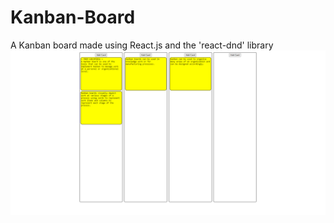 # Kanban-Board
A Kanban board made using React.js and the 'react-dnd' library
<img src="https://github.com/Dav-Sandhu/Kanban-Board/blob/master/screenshot.png?raw=true" alt="" />
